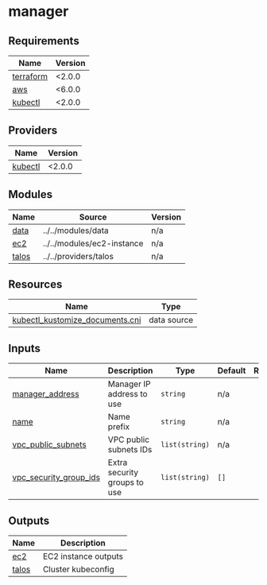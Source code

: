 # manager

<!-- BEGIN_TF_DOCS -->
## Requirements

| Name | Version |
|------|---------|
| <a name="requirement_terraform"></a> [terraform](#requirement\_terraform) | <2.0.0 |
| <a name="requirement_aws"></a> [aws](#requirement\_aws) | <6.0.0 |
| <a name="requirement_kubectl"></a> [kubectl](#requirement\_kubectl) | <2.0.0 |

## Providers

| Name | Version |
|------|---------|
| <a name="provider_kubectl"></a> [kubectl](#provider\_kubectl) | <2.0.0 |

## Modules

| Name | Source | Version |
|------|--------|---------|
| <a name="module_data"></a> [data](#module\_data) | ../../modules/data | n/a |
| <a name="module_ec2"></a> [ec2](#module\_ec2) | ../../modules/ec2-instance | n/a |
| <a name="module_talos"></a> [talos](#module\_talos) | ../../providers/talos | n/a |

## Resources

| Name | Type |
|------|------|
| [kubectl_kustomize_documents.cni](https://registry.terraform.io/providers/gavinbunney/kubectl/latest/docs/data-sources/kustomize_documents) | data source |

## Inputs

| Name | Description | Type | Default | Required |
|------|-------------|------|---------|:--------:|
| <a name="input_manager_address"></a> [manager\_address](#input\_manager\_address) | Manager IP address to use | `string` | n/a | yes |
| <a name="input_name"></a> [name](#input\_name) | Name prefix | `string` | n/a | yes |
| <a name="input_vpc_public_subnets"></a> [vpc\_public\_subnets](#input\_vpc\_public\_subnets) | VPC public subnets IDs | `list(string)` | n/a | yes |
| <a name="input_vpc_security_group_ids"></a> [vpc\_security\_group\_ids](#input\_vpc\_security\_group\_ids) | Extra security groups to use | `list(string)` | `[]` | no |

## Outputs

| Name | Description |
|------|-------------|
| <a name="output_ec2"></a> [ec2](#output\_ec2) | EC2 instance outputs |
| <a name="output_talos"></a> [talos](#output\_talos) | Cluster kubeconfig |
<!-- END_TF_DOCS -->
